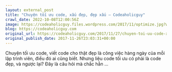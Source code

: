 ```yaml
---
layout: external_post
title: "Chuyện tối ưu code, xấu đẹp, đẹp xấu – Codeaholicguy"
crawl_date: 2022-10-08T12:00:56Z
image: https://codeaholicguy.files.wordpress.com/2017/11/optimize.jpg?w=1200
blog: https://codeaholicguy.com
original_url: https://codeaholicguy.com/2017/11/27/chuyen-toi-uu-code-xau-dep-dep-xau/
original_publish_date: 2017-11-26T23:03:31+00:00
---
```


Chuyện tối ưu code, viết code cho thật đẹp là công việc hàng ngày của mỗi lập trình viên, điều đó ai cũng biết. Nhưng liệu code tối ưu có phải là code đẹp, và ngược lại? Đây là câu hỏi mà chắc hẳn …